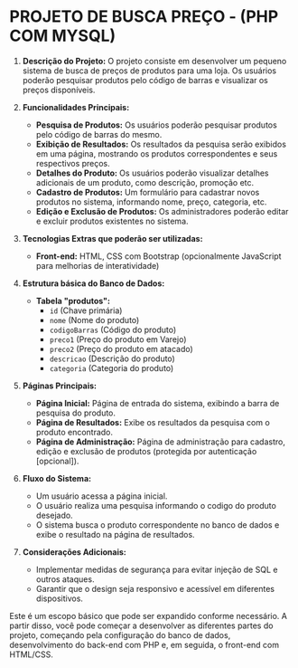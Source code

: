 # PROJETO DE BUSCA PREÇO - (PHP COM MYSQL)

1. **Descrição do Projeto:**
   O projeto consiste em desenvolver um pequeno sistema de busca de preços de produtos para uma loja. Os usuários poderão pesquisar produtos pelo código de barras e visualizar os preços disponíveis.

2. **Funcionalidades Principais:**
   - **Pesquisa de Produtos:** Os usuários poderão pesquisar produtos pelo código de barras do mesmo.
   - **Exibição de Resultados:** Os resultados da pesquisa serão exibidos em uma página, mostrando os produtos correspondentes e seus respectivos preços.
   - **Detalhes do Produto:** Os usuários poderão visualizar detalhes adicionais de um produto, como descrição, promoção etc.
   - **Cadastro de Produtos:** Um formulário para cadastrar novos produtos no sistema, informando nome, preço, categoria, etc.
   - **Edição e Exclusão de Produtos:** Os administradores poderão editar e excluir produtos existentes no sistema.

3. **Tecnologias Extras que poderão ser utilizadas:**
   - **Front-end:** HTML, CSS com Bootstrap (opcionalmente JavaScript para melhorias de interatividade)

4. **Estrutura básica do Banco de Dados:**
   - **Tabela "produtos":**
     - `id` (Chave primária)
     - `nome` (Nome do produto)
     - `codigoBarras` (Código do produto)
     - `preco1` (Preço do produto em Varejo)
     - `preco2` (Preço do produto em atacado)     
     - `descricao` (Descrição do produto)
     - `categoria` (Categoria do produto)
   
5. **Páginas Principais:**
   - **Página Inicial:** Página de entrada do sistema, exibindo a barra de pesquisa do produto.
   - **Página de Resultados:** Exibe os resultados da pesquisa com o produto encontrado.
   - **Página de Administração:** Página de administração para cadastro, edição e exclusão de produtos (protegida por autenticação [opcional]).

6. **Fluxo do Sistema:**
   - Um usuário acessa a página inicial.
   - O usuário realiza uma pesquisa informando o codigo do produto desejado.
   - O sistema busca o produto correspondente no banco de dados e exibe o resultado na página de resultados.
   
7. **Considerações Adicionais:**
   - Implementar medidas de segurança para evitar injeção de SQL e outros ataques.
   - Garantir que o design seja responsivo e acessível em diferentes dispositivos.

Este é um escopo básico que pode ser expandido conforme necessário.
A partir disso, você pode começar a desenvolver as diferentes partes do projeto, começando pela configuração do banco de dados, desenvolvimento do back-end com PHP e, em seguida, o front-end com HTML/CSS.

